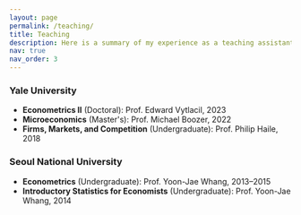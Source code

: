 ```yaml
---
layout: page
permalink: /teaching/
title: Teaching
description: Here is a summary of my experience as a teaching assistant.
nav: true
nav_order: 3
---
```


### Yale University

- **Econometrics II** (Doctoral): Prof. Edward Vytlacil, 2023
- **Microeconomics** (Master's): Prof. Michael Boozer, 2022
- **Firms, Markets, and Competition** (Undergraduate): Prof. Philip Haile, 2018

### Seoul National University

- **Econometrics** (Undergraduate): Prof. Yoon-Jae Whang, 2013–2015
- **Introductory Statistics for Economists** (Undergraduate): Prof. Yoon-Jae Whang, 2014
